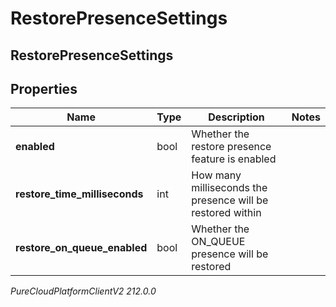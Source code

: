 # RestorePresenceSettings

## RestorePresenceSettings

## Properties

|Name | Type | Description | Notes|
|------------ | ------------- | ------------- | -------------|
| **enabled** | bool | Whether the restore presence feature is enabled | |
| **restore_time_milliseconds** | int | How many milliseconds the presence will be restored within | |
| **restore_on_queue_enabled** | bool | Whether the ON_QUEUE presence will be restored | |



_PureCloudPlatformClientV2 212.0.0_
